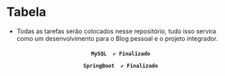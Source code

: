 Tabela
=================
<!--ts-->
   - Todas as tarefas serão colocados nesse repositório, tudo isso servira como um desenvolvimento para o Blog pessoal e o projeto integrador.  
<!--te-->

<h4 align="center"> 
	
	    MySQL  ✔ Finalizado 
	
	    SpringBoot  ✔ Finalizado 
</h4>

